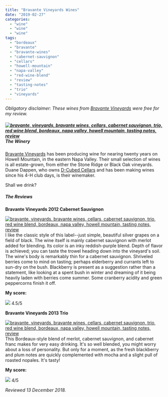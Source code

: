 ```yaml
---
title: "Bravante Vineyards Wines"
date: "2019-02-27"
categories:
  - "wine"
  - "wine"
  - "wine"
tags:
  - "bordeaux"
  - "bravante"
  - "bravante-wines"
  - "cabernet-sauvignon"
  - "cellars"
  - "howell-mountain"
  - "napa-valley"
  - "red-wine-blend"
  - "review"
  - "tasting-notes"
  - "trio"
  - "vineyards"
---
```


_Obligatory disclaimer: These wines from [Bravante Vineyards](http://www.bravantevineyards.com/) were free for my review._

##### [![bravante, vineyards, bravante wines, cellars, cabernet sauvignon, trio, red wine blend, bordeaux, napa valley, howell mountain, tasting notes, review](https://thegourmez-wpmedia.s3.amazonaws.com/2019/02/IMG_20181214_153533-500x402.jpg)](https://thegourmez-wpmedia.s3.amazonaws.com/2019/02/IMG_20181214_153533.jpg)The Winery

[Bravante Vineyards](http://www.bravantevineyards.com/) has been producing wine for nearing twenty years on Howell Mountain, in the eastern Napa Valley. Their small selection of wines is all estate-grown, from either the Stone Ridge or Black Oak vineyards. Duane Dappen, who owns [D-Cubed Cellars](http://thegourmez.com/2018/10/09/d-cubed-cellars-zinfandel/) and has been making wines since his 4-H club days, is their winemaker.

Shall we drink?

##### The Reviews

**Bravante Vineyards 2012 Cabernet Sauvignon**

[![bravante, vineyards, bravante wines, cellars, cabernet sauvignon, trio, red wine blend, bordeaux, napa valley, howell mountain, tasting notes, review](https://thegourmez-wpmedia.s3.amazonaws.com/2019/02/IMG_20181214_154703-358x500.jpg)](https://thegourmez-wpmedia.s3.amazonaws.com/2019/02/IMG_20181214_154703.jpg)I like the classic style of this label--just simple, beautiful silver grapes on a field of black. The wine itself is mainly cabernet sauvignon with merlot added for blending. Its color is an inky reddish-purple blend. Depth of flavor is achieved; you can taste the trowel heading down into the vineyard's soil. The wine's body is remarkably thin for a cabernet sauvignon. Shriveled berries come to mind on tasting; perhaps elderberry and currants left to sun-dry on the bush. Blackberry is present as a suggestion rather than a statement, like looking at a spent bush in winter and dreaming of it being heavily laden with berries come summer. Some cranberry acidity and green peppercorns finish it off.

**My score:**




<div class="caption">

[![](https://thegourmez-wpmedia.s3.amazonaws.com/2009/02/rating_truffle1.gif)](https://thegourmez-wpmedia.s3.amazonaws.com/2009/02/rating_truffle1.gif) 4.5/5</div>


**Bravante Vineyards 2013 Trio**

[![bravante, vineyards, bravante wines, cellars, cabernet sauvignon, trio, red wine blend, bordeaux, napa valley, howell mountain, tasting notes, review](https://thegourmez-wpmedia.s3.amazonaws.com/2019/02/IMG_20181214_153247-359x500.jpg)](https://thegourmez-wpmedia.s3.amazonaws.com/2019/02/IMG_20181214_153247.jpg)This Bordeaux-style blend of merlot, cabernet sauvignon, and cabernet franc makes for very easy drinking. It's so well blended, you might worry about a loss of personality. But only for a moment, as the fresh blackberry and plum notes are quickly complemented with mocha and a slight pull of roasted nopales. It's tasty!

**My score:**




<div class="caption">

[![](https://thegourmez-wpmedia.s3.amazonaws.com/2009/02/rating_truffle1.gif)](https://thegourmez-wpmedia.s3.amazonaws.com/2009/02/rating_truffle1.gif) 4/5</div>


_Reviewed 13 December 2018._
